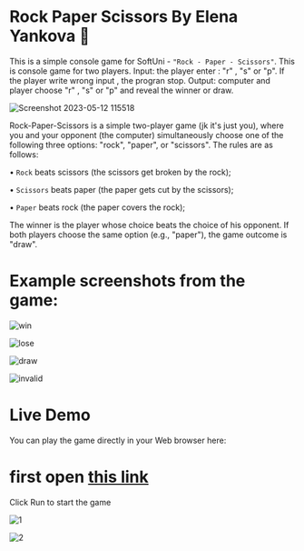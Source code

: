 # Rock Paper Scissors By Elena Yankova 🐍
This is a simple console game for SoftUni - `"Rock - Paper - Scissors"`. This is console game for two players. Input: the player enter : "r" , "s" or "p". If the player write wrong input , the progran stop. Output: computer and player choose "r" , "s" or "p" and reveal the winner or draw.

![Screenshot 2023-05-12 115518](https://github.com/ElenaGYankova/SoftUni-Python-Fundamentals-2023/assets/122468758/8a2361db-f9b4-4bce-893f-b84475fe6984)

Rock-Paper-Scissors is a simple two-player game (jk it's just you), where you and your opponent (the computer) simultaneously choose one of the following three options: "rock", "paper", or "scissors". The rules are as follows:

•	`Rock` beats scissors (the scissors get broken by the rock);

•	`Scissors` beats paper (the paper gets cut by the scissors);

•	`Paper` beats rock (the paper covers the rock);

The winner is the player whose choice beats the choice of his opponent. If both players choose the same option (e.g., "paper"), the game outcome is "draw".

# Example screenshots from the game:

![win](https://github.com/ElenaGYankova/SoftUni-Python-Fundamentals-2023/assets/122468758/e81aafee-f76e-43fb-8823-d5b3d8a09967)

![lose](https://github.com/ElenaGYankova/SoftUni-Python-Fundamentals-2023/assets/122468758/3d15f788-47de-4e8b-9176-64e1d9f39605)

![draw](https://github.com/ElenaGYankova/SoftUni-Python-Fundamentals-2023/assets/122468758/e6f0dd55-4e28-4e58-afee-8723a4c0a197)

![invalid](https://github.com/ElenaGYankova/SoftUni-Python-Fundamentals-2023/assets/122468758/35877ce8-6c2e-4146-9de3-e73bbad70f0f)

# Live Demo

You can play the game directly in your Web browser here:

# first open <a href="https://replit.com/@ElenaGYankova/Rock-Paper-Scissors#main.py">this link<a/>
  
 Click Run to start the game
 
![1](https://github.com/ElenaGYankova/SoftUni-Python-Fundamentals-2023/assets/122468758/8ac90f58-4d30-4e5c-87bc-e9e833e5a442)
  
![2](https://github.com/ElenaGYankova/SoftUni-Python-Fundamentals-2023/assets/122468758/3acce426-2af6-48ae-94f9-f27b651261b2)

